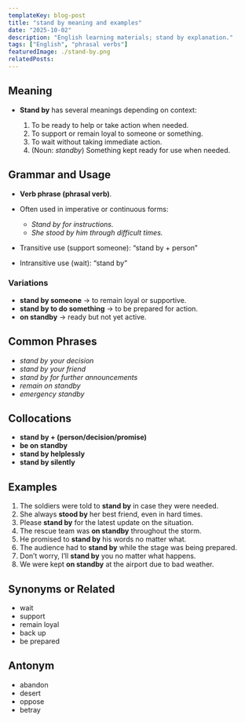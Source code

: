 ```yaml
---
templateKey: blog-post
title: "stand by meaning and examples"
date: "2025-10-02"
description: "English learning materials; stand by explanation."
tags: ["English", "phrasal verbs"]
featuredImage: ./stand-by.png
relatedPosts:
---
```


## Meaning

- **Stand by** has several meanings depending on context:

  1. To be ready to help or take action when needed.
  2. To support or remain loyal to someone or something.
  3. To wait without taking immediate action.
  4. (Noun: _standby_) Something kept ready for use when needed.

## Grammar and Usage

- **Verb phrase (phrasal verb)**.
- Often used in imperative or continuous forms:

  - _Stand by for instructions._
  - _She stood by him through difficult times._

- Transitive use (support someone): “stand by + person”
- Intransitive use (wait): “stand by”

### Variations

- **stand by someone** → to remain loyal or supportive.
- **stand by to do something** → to be prepared for action.
- **on standby** → ready but not yet active.

## Common Phrases

- _stand by your decision_
- _stand by your friend_
- _stand by for further announcements_
- _remain on standby_
- _emergency standby_

## Collocations

- **stand by + (person/decision/promise)**
- **be on standby**
- **stand by helplessly**
- **stand by silently**

## Examples

1. The soldiers were told to **stand by** in case they were needed.
2. She always **stood by** her best friend, even in hard times.
3. Please **stand by** for the latest update on the situation.
4. The rescue team was **on standby** throughout the storm.
5. He promised to **stand by** his words no matter what.
6. The audience had to **stand by** while the stage was being prepared.
7. Don’t worry, I’ll **stand by** you no matter what happens.
8. We were kept **on standby** at the airport due to bad weather.

## Synonyms or Related

- wait
- support
- remain loyal
- back up
- be prepared

## Antonym

- abandon
- desert
- oppose
- betray
